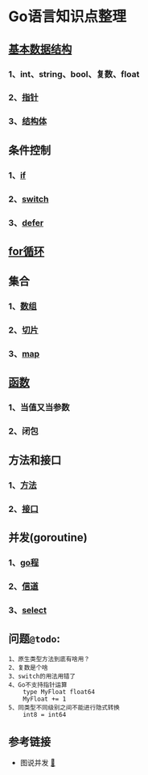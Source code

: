 # Go语言知识点整理

## [基本数据结构](basics)

### 1、int、string、bool、复数、float 

### 2、[指针](basics/moretypes/pointer)

### 3、[结构体](basics/moretypes/struct)

## 条件控制

### 1、[if](basics/flowcontrol/if)
### 2、[switch](basics/flowcontrol/switch)
### 3、[defer](basics/flowcontrol/defer)

## [for循环](basics/flowcontrol/for)

## 集合
### 1、[数组](basics/moretypes/array)
### 2、[切片](basics/moretypes/slice)
### 3、[map](basics/moretypes/map)

## [函数](basics/moretypes/function)
### 1、当值又当参数
### 2、闭包

## 方法和接口
### 1、[方法](methods/method)
### 2、[接口](methods/interface)

## 并发(goroutine)
### 1、[go程](concurrency/goroutine)
### 2、[信道](concurrency/channel)
### 3、[select](concurrency/select)

## 问题`@todo`:
```text
1、原生类型方法到底有啥用？
2、复数是个啥
3、switch的用法用错了
4、Go不支持指针运算
    type MyFloat float64
    MyFloat += 1
5、同类型不同级别之间不能进行隐式转换
    int8 = int64
```

## 参考链接
* 图说并发 [:notebook:](https://medium.com/@trevor4e/learning-gos-concurrency-through-illustrations-8c4aff603b3)
